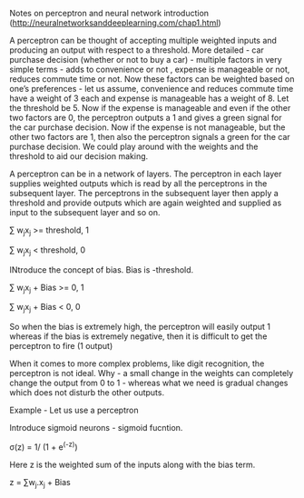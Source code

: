 
Notes on perceptron and neural network introduction (http://neuralnetworksanddeeplearning.com/chap1.html)

A perceptron can be thought of accepting multiple weighted inputs and producing an output with respect to a threshold. More detailed - car purchase decision (whether or not to buy a car) - multiple factors in very simple terms - adds to convenience or not , expense is manageable or not, reduces commute time or not. Now these factors can be weighted based on one’s preferences - let us assume, convenience and reduces commute time have a weight of 3 each and expense is manageable has a weight of 8. Let the threshold be 5. Now if the expense is manageable and even if the other two factors are 0, the perceptron outputs a 1 and gives a green signal for the car purchase decision. Now if the expense is not manageable, but the other two factors are 1, then also the perceptron signals a green for the car purchase decision. We could play around with the weights and the threshold to aid our decision making.


A perceptron can be in a network of layers. The perceptron in each layer supplies weighted outputs which is read by all the perceptrons in the subsequent layer. The perceptrons in the subsequent layer then apply a threshold and provide outputs which are again weighted and supplied as input to the subsequent layer and so on.


&sum; w<sub>j</sub>x<sub>j</sub> >= threshold, 1

&sum; w<sub>j</sub>x<sub>j</sub> < threshold, 0

INtroduce the concept of bias. Bias is -threshold. 

&sum; w<sub>j</sub>x<sub>j</sub> + Bias >= 0, 1

&sum; w<sub>j</sub>x<sub>j</sub> + Bias < 0, 0


So when the bias is extremely high, the perceptron will easily output 1 whereas if the bias is extremely negative, then it is difficult to get the perceptron to fire (1 output)

When it comes to more complex problems, like digit recognition, the perceptron is not ideal. Why - a small change in the weights can completely change the output from 0 to 1 - whereas what we need is gradual changes which does not disturb the other outputs. 



Example - Let us use a perceptron


Introduce sigmoid neurons - sigmoid fucntion. 

&sigma;(z) = 1/ (1 + e<sup>(-z)</sup>)

Here z is the weighted sum of the inputs along with the bias term.

z = &sum;w<sub>j</sub>.x<sub>j</sub> + Bias


